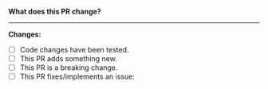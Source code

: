 **What does this PR change?**

---

**Changes:**

- [ ] Code changes have been tested.
- [ ] This PR adds something new.
- [ ] This PR is a breaking change.
- [ ] This PR fixes/implements an issue:
